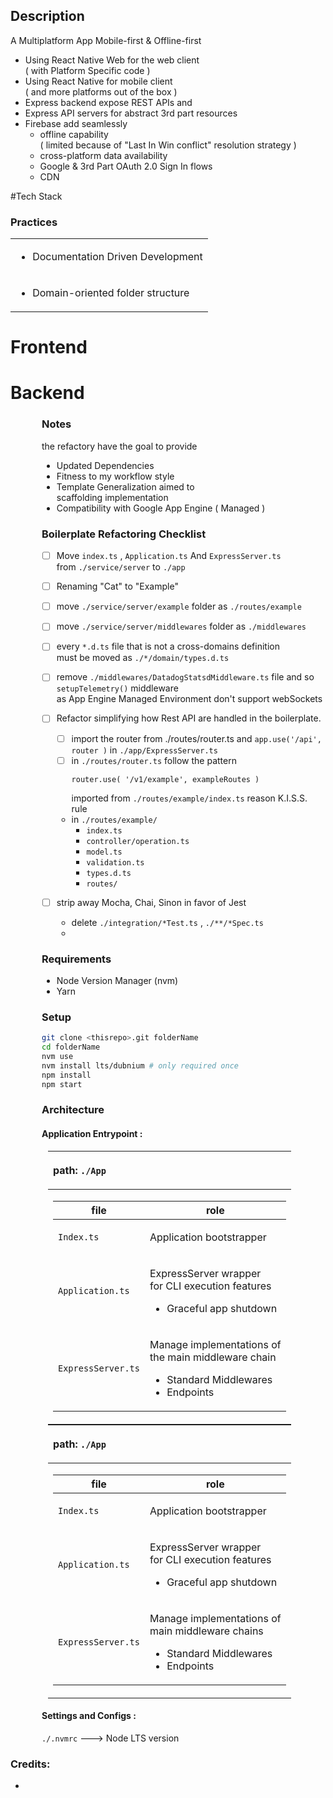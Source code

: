 <!---
#TODO: \
Explain dependency management for containerized monorepo's apps as packages 
Problem: Package Cross-reference, 
Strategy: use private packages with local npm registry
Contexts: Docker Containers, yarn workspace

https://xfor.medium.com/yarn-workspaces-and-docker-39e30402b69b
--->

<!---
explain android dockerization 

--->

<!---
explain docker containerization of the 3 types of services in 
- local
  - web : hot reload and proxy server 
  - bff-service : nodemon hot-reload 
  - local mongo db 
  - mobile: dockerized android hot reload
  - firebase tools : https://github.com/AndreySenov/firebase-tools-docker

- test 
  - web:  with unit test
  - bff-service:  with unit test
  - mobile: unit test
- stage - prod
--->

## Description
A Multiplatform App Mobile-first & Offline-first 
- Using React Native Web for the web client  
  ( with Platform Specific code )
- Using React Native for mobile client  
  ( and more platforms out of the box )
- Express backend expose REST APIs and  
- Express API servers for abstract 3rd part resources
- Firebase add seamlessly 
    - offline capability  
      ( limited because of "Last In Win conflict" resolution strategy )
    - cross-platform data availability
    - Google & 3rd Part OAuth 2.0 Sign In flows
    - CDN


#Tech Stack

<!--- #TODO: Check at the end ---> 
<!---
<table  >

<tr>
<td><h3>Frontend</h3></td>
<td><h3>Mobile</h3></td>
<td><h3>Backend</h3></td>
</tr>
<tr>
<td style="vertical-align:top" >

- Javascript
    - TypeScript
- Debugging
    - Chrome dev tools
- JS Frameworks
    - React,
        - redux
        - redux-thunk
- SDKs
    - Firebase JS 9 
- User Interface
    - FirebaseUI
    - React Native Paper
    - Semantic UI
    - Bootstrap
    - css3
</td>
<td style="vertical-align:top">

- Javascript
    - TypeScript
- Debugging
    - Android Emulator 
    <div hidden> 
    - Expo-cli
    - Android Emulator
        - Expo Go App
    - Iphone Emulator
        - VMWare OSX image VM
        - XCode
        - Expo Go App
    </div>
- JS Frameworks
    - React-Native
        - User Interface
            - FirebaseUI
            - React Native Paper
        - Offline
            - React Native Firebase

        - Web Components Interoperability
            - webview
              <br>( react-native-webview )
            - webview bridge seamless
</td>
<td style="vertical-align:top">

- Javascript
    - TypeScript
- Debugging
    - Nodemon
- JS Frameworks
    - Node.js
        - Express
            - Mongoose
        - Firebase Admin SDK

</td>

</tr>
<tr>
<td><h3>Infrastructure</h3></td>
<td> <h3>CI / CD</h3></td>
<td><h3>3th part services</h3></td>
</tr>
<tr>
<td style="vertical-align:top">

- Indexing
    - Google Domains
- CDN, anti-ddos , SSL
    - Cloudflare
- Media Hosting
    - Firebase Hosting
- Cloud Server
    - Google App Engine
- Database
    - Firebase
    - Atlas MongoDB

</td>
<td style="vertical-align:top">
<h3>Tools</h3>

- Tool

<h3>Testing</h3>
<table>
<tr>
<td>
Frontend
</td>
<td>
Mobile
</td>
<td>
Backend
</td>
</tr>
<tr>
<td colspan="3" >

- Jest
- Faker

</td>
        </tr>
<tr>
<td></td>
<td></td>
<td>

- supertest
- nock
</td>
</tr>
    </table>
</td>
<td>

- Google
    - Firebase OAuth 2.0 Sign-In
    - Google Calendar
- Nordigen
    - Bank Account Transactions
</td>
</tr>
</table>
-->



### Practices

<table>
<tr>
<td>

<!-- - Test Driven Development -->
- Documentation Driven Development
</td>
</tr>
<tr><td>

- Domain-oriented folder structure
</td></tr>
</table>

# Frontend


# Backend

<div style="padding-left: 50px">

### Notes
 
the refactory have the goal to provide

- Updated Dependencies
- Fitness to my workflow style
- Template Generalization aimed to  
  scaffolding implementation
- Compatibility with Google App Engine ( Managed ) 



### Boilerplate Refactoring Checklist

 - [ ] Move `index.ts` , `Application.ts` And `ExpressServer.ts`  
   from `./service/server` to `./app`
 - [ ] Renaming "Cat" to "Example"
 - [ ] move `./service/server/example` folder  as `./routes/example`
 - [ ] move `./service/server/middlewares` folder as `./middlewares`
 - [ ] every `*.d.ts` file that is not a cross-domains definition  
   must be moved as `./*/domain/types.d.ts`
 - [ ] remove `./middlewares/DatadogStatsdMiddleware.ts` 
   file and so `setupTelemetry()` middleware  
   as App Engine Managed Environment don't support webSockets
 - [ ] Refactor simplifying how Rest API are handled in the boilerplate.
   - [ ] import the router from ./routes/router.ts and 
     `app.use('/api', router )` in `./app/ExpressServer.ts`
   - [ ] in `./routes/router.ts` follow the pattern  
     ```
     router.use( '/v1/example', exampleRoutes )
     ``` 
     imported from `./routes/example/index.ts`
     reason K.I.S.S. rule
   - in `./routes/example/`  
     - `index.ts`
     - `controller/operation.ts`
     - `model.ts`
     - `validation.ts`
     - `types.d.ts`
     - `routes/`
   
 - [ ] strip away  Mocha, Chai, Sinon in favor of Jest 
   - delete `./integration/*Test.ts` , `./**/*Spec.ts` 
   - 
### Requirements

- Node Version Manager (nvm)
- Yarn

### Setup

```bash
git clone <thisrepo>.git folderName
cd folderName
nvm use
nvm install lts/dubnium # only required once
npm install
npm start
```

### Architecture

#### Application Entrypoint :
<div > 
<table style="display: inline; margin: 10px">
<th style="text-align:left">

path:
```./App```
</th>
<tbody>
<tr>
<td>
<table>

<th> file </th>
<th> role </th>
<tbody>
<tr>

<td>  

`Index.ts`
</td>
<td>

Application bootstrapper
</td>
</tr>
<tr>
<td>

`Application.ts`
</td>
<td>

ExpressServer wrapper  \
for CLI execution features

- Graceful app shutdown


</td>
</tr>
<tr>
<td>

`ExpressServer.ts`
</td>
<td>

Manage implementations of \
the main middleware chain

- Standard Middlewares
- Endpoints


</td>
</tr>
</tbody>
</table>
</td>
</tr>
</tbody>
</table>
<table style="display: inline; margin: 10px">
<th style="text-align:left">

path:
```./App```
</th>
<tbody>
<tr>
<td>
<table>

<th> file </th>
<th> role </th>
<tbody>
<tr>

<td>  

`Index.ts`
</td>
<td>

Application bootstrapper
</td>
</tr>
<tr>
<td>

`Application.ts`
</td>
<td>

ExpressServer wrapper  \
for CLI execution features

- Graceful app shutdown


</td>
</tr>
<tr>
<td>

`ExpressServer.ts`
</td>
<td>

Manage implementations of \
main middleware chains

- Standard Middlewares
- Endpoints


</td>
</tr>
</tbody>
</table>
</td>
</tr>
</tbody>
</table>
 </div>



#### Settings and Configs :

`./.nvmrc` ---> Node LTS version 


</div>

### Credits:
- 